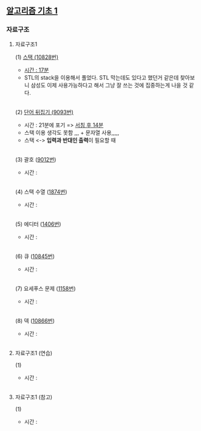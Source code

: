 ## [알고리즘 기초 1](https://code.plus/course/41)

### 자료구조

1. 자료구조1

    (1) [스택 (10828번)](https://www.acmicpc.net/problem/10828)
    - [시간 : 17분](https://github.com/22000546/ProblemSolving/blob/main/problems/part1/1_10828.cpp)
    - STL의 stack을 이용해서 풀었다. STL 막는데도 있다고 했던거 같은데 찾아보니 삼성도 이제 사용가능하다고 해서 그냥 잘 쓰는 것에 집중하는게 나을 것 같다.

    <br>

    (2) [단어 뒤집기 (9093번)](https://www.acmicpc.net/problem/9093) 
    - 시간 : 21분에 포기 => [서칭 후 14분](https://github.com/22000546/ProblemSolving/blob/main/problems/part1/2_9093.cpp)
    - 스택 이용 생각도 못함 ,,, + 문자열 사용,,,,,
    - 스택 <-> **입력과 반대인 출력**이 필요할 때

    <br>

    (3) 괄호 ([9012번](https://github.com/22000546/ProblemSolving/blob/main/problems/prob1/9012.cpp))
    - 시간 : 

    <br>

    (4) 스택 수열 ([1874번](https://github.com/22000546/ProblemSolving/blob/main/problems/prob1/1874_3.cpp))
    - 시간 : 

    <br>

    (5) 에디터 ([1406번](https://github.com/22000546/ProblemSolving/blob/main/problems/prob1/1406_3.cpp))
    - 시간 : 

    <br>

    (6) 큐 ([10845번](https://github.com/22000546/ProblemSolving/blob/main/problems/prob1/10845.cpp))
    - 시간 : 

    <br>

    (7) 요세푸스 문제 ([1158번](https://github.com/22000546/ProblemSolving/blob/main/problems/prob1/1158.cpp))
    - 시간 : 

    <br>

    (8) 덱 ([10866번](https://github.com/22000546/ProblemSolving/blob/main/problems/prob1/10866.cpp))
    - 시간 : 

    <br>

2. 자료구조1 (연습)

    (1) 
    - 시간 : 

    <br>

3. 자료구조1 (참고)

    (1) 
    - 시간 : 

    <br>

<br>
<br>